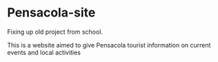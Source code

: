 # Pensacola-site
Fixing up old project from school.

This is a website aimed to give Pensacola tourist information on current events and local activities

